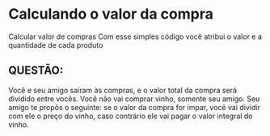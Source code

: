 # Calculando o valor da compra
Calcular valor de compras
Com esse simples código você atribui o valor e a quantidade de cada produto

## QUESTÃO:

Você e seu amigo saíram às compras, e o valor total da compra será dividido entre vocês. Você não vai comprar vinho, somente seu amigo.
Seu amigo te propôs o seguinte: se o valor da compra for ímpar, você vai dividir com ele o preço do vinho, caso contrário ele vai pagar o valor integral do vinho.
